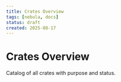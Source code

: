 ```yaml
---
title: Crates Overview
tags: [nebula, docs]
status: draft
created: 2025-08-17
---
```


# Crates Overview

Catalog of all crates with purpose and status.

